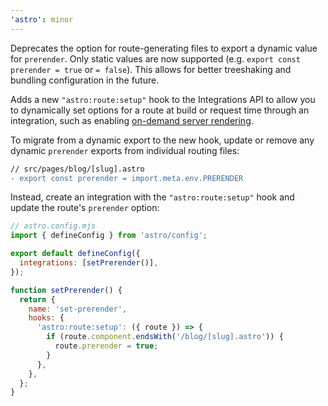 ```yaml
---
'astro': minor
---
```


Deprecates the option for route-generating files to export a dynamic value for `prerender`. Only static values are now supported (e.g. `export const prerender = true` or `= false`). This allows for better treeshaking and bundling configuration in the future.

Adds a new `"astro:route:setup"` hook to the Integrations API to allow you to dynamically set options for a route at build or request time through an integration, such as enabling [on-demand server rendering](https://docs.astro.build/en/guides/server-side-rendering/#opting-in-to-pre-rendering-in-server-mode).

To migrate from a dynamic export to the new hook, update or remove any dynamic `prerender` exports from individual routing files:

```diff
// src/pages/blog/[slug].astro
- export const prerender = import.meta.env.PRERENDER
```

Instead, create an integration with the `"astro:route:setup"` hook and update the route's `prerender` option:

```js
// astro.config.mjs
import { defineConfig } from 'astro/config';

export default defineConfig({
  integrations: [setPrerender()],
});

function setPrerender() {
  return {
    name: 'set-prerender',
    hooks: {
      'astro:route:setup': ({ route }) => {
        if (route.component.endsWith('/blog/[slug].astro')) {
          route.prerender = true;
        }
      },
    },
  };
}
```
